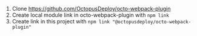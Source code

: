 1. Clone https://github.com/OctopusDeploy/octo-webpack-plugin
2. Create local module link in octo-webpack-plugin with `npm link`
3. Create link in this project with `npm link "@octopusdeploy/octo-webpack-plugin"`